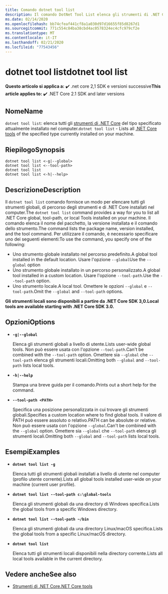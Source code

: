 ```yaml
---
title: Comando dotnet tool list
description: Il comando DotNet Tool List elenca gli strumenti di .NET Core installati nel computer.
ms.date: 02/14/2020
ms.openlocfilehash: bb74cfeaf441cf8a1a030d97d16655f85d8267d1
ms.sourcegitcommit: 771c554c84ba38cbd4ac0578324ec4cfc979cf2e
ms.translationtype: MT
ms.contentlocale: it-IT
ms.lasthandoff: 02/21/2020
ms.locfileid: "77543456"
---
```

# <a name="dotnet-tool-list"></a><span data-ttu-id="e4fd2-103">dotnet tool list</span><span class="sxs-lookup"><span data-stu-id="e4fd2-103">dotnet tool list</span></span>

<span data-ttu-id="e4fd2-104">**Questo articolo si applica a:** ✔️ .net core 2,1 SDK e versioni successive</span><span class="sxs-lookup"><span data-stu-id="e4fd2-104">**This article applies to:** ✔️ .NET Core 2.1 SDK and later versions</span></span>

## <a name="name"></a><span data-ttu-id="e4fd2-105">Nome</span><span class="sxs-lookup"><span data-stu-id="e4fd2-105">Name</span></span>

<span data-ttu-id="e4fd2-106">`dotnet tool list`: elenca tutti gli [strumenti di .NET Core](global-tools.md) del tipo specificato attualmente installato nel computer.</span><span class="sxs-lookup"><span data-stu-id="e4fd2-106">`dotnet tool list` - Lists all [.NET Core tools](global-tools.md) of the specified type currently installed on your machine.</span></span>

## <a name="synopsis"></a><span data-ttu-id="e4fd2-107">Riepilogo</span><span class="sxs-lookup"><span data-stu-id="e4fd2-107">Synopsis</span></span>

```dotnetcli
dotnet tool list <-g|--global>
dotnet tool list <--tool-path>
dotnet tool list
dotnet tool list <-h|--help>
```

## <a name="description"></a><span data-ttu-id="e4fd2-108">Descrizione</span><span class="sxs-lookup"><span data-stu-id="e4fd2-108">Description</span></span>

<span data-ttu-id="e4fd2-109">Il `dotnet tool list` comando fornisce un modo per elencare tutti gli strumenti globali, di percorso degli strumenti e di .NET Core installati nel computer.</span><span class="sxs-lookup"><span data-stu-id="e4fd2-109">The `dotnet tool list` command provides a way for you to list all .NET Core global, tool-path, or local Tools installed on your machine.</span></span> <span data-ttu-id="e4fd2-110">Il comando elenca il nome del pacchetto, la versione installata e il comando dello strumento.</span><span class="sxs-lookup"><span data-stu-id="e4fd2-110">The command lists the package name, version installed, and the tool command.</span></span>  <span data-ttu-id="e4fd2-111">Per utilizzare il comando, è necessario specificare uno dei seguenti elementi:</span><span class="sxs-lookup"><span data-stu-id="e4fd2-111">To use the command, you specify one of the following:</span></span>

* <span data-ttu-id="e4fd2-112">Uno strumento globale installato nel percorso predefinito.</span><span class="sxs-lookup"><span data-stu-id="e4fd2-112">A global tool installed in the default location.</span></span> <span data-ttu-id="e4fd2-113">Usare l'opzione `--global`</span><span class="sxs-lookup"><span data-stu-id="e4fd2-113">Use the `--global` option</span></span>
* <span data-ttu-id="e4fd2-114">Uno strumento globale installato in un percorso personalizzato.</span><span class="sxs-lookup"><span data-stu-id="e4fd2-114">A global tool installed in a custom location.</span></span> <span data-ttu-id="e4fd2-115">Usare l'opzione `--tool-path`.</span><span class="sxs-lookup"><span data-stu-id="e4fd2-115">Use the `--tool-path` option.</span></span>
* <span data-ttu-id="e4fd2-116">Uno strumento locale.</span><span class="sxs-lookup"><span data-stu-id="e4fd2-116">A local tool.</span></span> <span data-ttu-id="e4fd2-117">Omettere le opzioni `--global` e `--tool-path`.</span><span class="sxs-lookup"><span data-stu-id="e4fd2-117">Omit the `--global` and `--tool-path` options.</span></span>

<span data-ttu-id="e4fd2-118">**Gli strumenti locali sono disponibili a partire da .NET Core SDK 3,0.**</span><span class="sxs-lookup"><span data-stu-id="e4fd2-118">**Local tools are available starting with .NET Core SDK 3.0.**</span></span>

## <a name="options"></a><span data-ttu-id="e4fd2-119">Opzioni</span><span class="sxs-lookup"><span data-stu-id="e4fd2-119">Options</span></span>

- **`-g|--global`**

  <span data-ttu-id="e4fd2-120">Elenca gli strumenti globali a livello di utente.</span><span class="sxs-lookup"><span data-stu-id="e4fd2-120">Lists user-wide global tools.</span></span> <span data-ttu-id="e4fd2-121">Non può essere usata con l'opzione `--tool-path`.</span><span class="sxs-lookup"><span data-stu-id="e4fd2-121">Can't be combined with the `--tool-path` option.</span></span> <span data-ttu-id="e4fd2-122">Omettere sia `--global` che `--tool-path` elenca gli strumenti locali.</span><span class="sxs-lookup"><span data-stu-id="e4fd2-122">Omitting both `--global` and `--tool-path` lists local tools.</span></span> 

- **`-h|--help`**

  <span data-ttu-id="e4fd2-123">Stampa una breve guida per il comando.</span><span class="sxs-lookup"><span data-stu-id="e4fd2-123">Prints out a short help for the command.</span></span>

- **`--tool-path <PATH>`**

  <span data-ttu-id="e4fd2-124">Specifica una posizione personalizzata in cui trovare gli strumenti globali.</span><span class="sxs-lookup"><span data-stu-id="e4fd2-124">Specifies a custom location where to find global tools.</span></span> <span data-ttu-id="e4fd2-125">Il valore di PATH può essere assoluto o relativo.</span><span class="sxs-lookup"><span data-stu-id="e4fd2-125">PATH can be absolute or relative.</span></span> <span data-ttu-id="e4fd2-126">Non può essere usata con l'opzione `--global`.</span><span class="sxs-lookup"><span data-stu-id="e4fd2-126">Can't be combined with the `--global` option.</span></span> <span data-ttu-id="e4fd2-127">Omettere sia `--global` che `--tool-path` elenca gli strumenti locali.</span><span class="sxs-lookup"><span data-stu-id="e4fd2-127">Omitting both `--global` and `--tool-path` lists local tools.</span></span> 

## <a name="examples"></a><span data-ttu-id="e4fd2-128">Esempi</span><span class="sxs-lookup"><span data-stu-id="e4fd2-128">Examples</span></span>

- **`dotnet tool list -g`**

  <span data-ttu-id="e4fd2-129">Elenca tutti gli strumenti globali installati a livello di utente nel computer (profilo utente corrente).</span><span class="sxs-lookup"><span data-stu-id="e4fd2-129">Lists all global tools installed user-wide on your machine (current user profile).</span></span>

- **`dotnet tool list --tool-path c:\global-tools`**

  <span data-ttu-id="e4fd2-130">Elenca gli strumenti globali da una directory di Windows specifica.</span><span class="sxs-lookup"><span data-stu-id="e4fd2-130">Lists the global tools from a specific Windows directory.</span></span>

- **`dotnet tool list --tool-path ~/bin`**

  <span data-ttu-id="e4fd2-131">Elenca gli strumenti globali da una directory Linux/macOS specifica.</span><span class="sxs-lookup"><span data-stu-id="e4fd2-131">Lists the global tools from a specific Linux/macOS directory.</span></span>

- **`dotnet tool list`**

  <span data-ttu-id="e4fd2-132">Elenca tutti gli strumenti locali disponibili nella directory corrente.</span><span class="sxs-lookup"><span data-stu-id="e4fd2-132">Lists all local tools available in the current directory.</span></span>

## <a name="see-also"></a><span data-ttu-id="e4fd2-133">Vedere anche</span><span class="sxs-lookup"><span data-stu-id="e4fd2-133">See also</span></span>

- [<span data-ttu-id="e4fd2-134">Strumenti di .NET Core</span><span class="sxs-lookup"><span data-stu-id="e4fd2-134">.NET Core tools</span></span>](global-tools.md)
